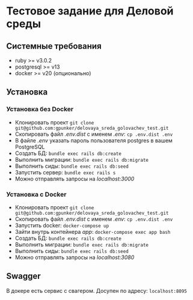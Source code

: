 # Тестовое задание для Деловой среды
## Системные требования
- ruby >= v3.0.2
- postgresql >= v13
- docker >= v20 (опционально)
  
## Установка
### Установка без Docker
- Клонировать проект `git clone git@github.com:gpunker/delovaya_sreda_golovachev_test.git`
- Скопировать файл *.env.dist* с именем *.env*: `cp .env.dist .env`
- В файле *.env* указать пароль пользователя postgres в вашем PostgreSQL
- Создать БД: `bundle exec rails db:create`
- Выполнить миграции: `bundle exec rails db:migrate`
- Выполнить сиды: `bundle exec rails db:seed`
- Запустить сервер: `bundle exec rails s`
- Можно отправлять запросы на *localhost:3000*
  
### Установка с Docker
- Клонировать проект `git clone git@github.com:gpunker/delovaya_sreda_golovachev_test.git`
- Скопировать файл *.env.dist* с именем *.env*: `cp .env.dist .env`
- Запустить docker: `docker-compose up`
- Зайти внутрь контейнера *app*: `docker-compose exec app bash`
- Создать БД: `bundle exec rails db:create`
- Выполнить миграции: `bundle exec rails db:migrate`
- Выполнить сиды: `bundle exec rails db:seed`
- Можно отправлять запросы на *localhost:3080*

## Swagger
В докере есть сервис с свагером. Досупен по адресу: `localhost:8095`